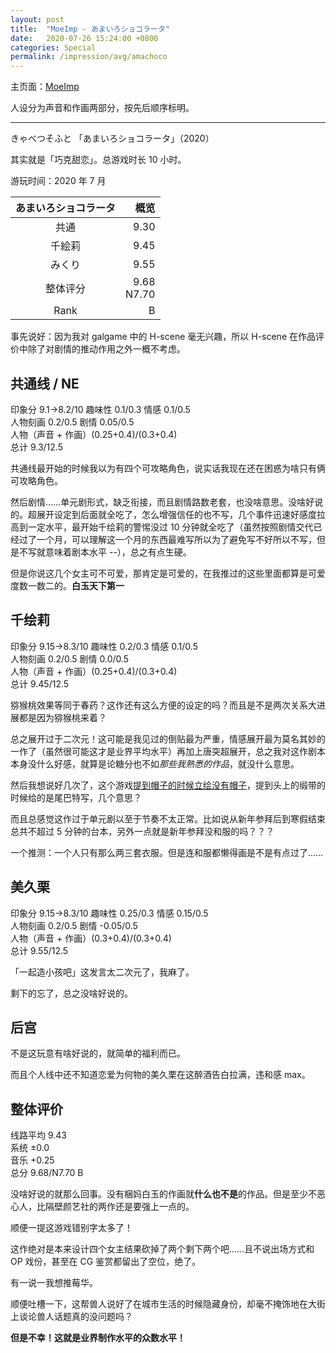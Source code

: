 ```yaml
---
layout: post
title:  "MoeImp - あまいろショコラータ"
date:   2020-07-26 15:24:00 +0800
categories: Special
permalink: /impression/avg/amachoco
---
```


主页面：[MoeImp](http://yoro.xyz/impression/avg)

人设分为声音和作画两部分，按先后顺序标明。

---

きゃべつそふと 「あまいろショコラータ」（2020）

其实就是「巧克甜恋」。总游戏时长 10 小时。

游玩时间：2020 年 7 月

| あまいろショコラータ | 概览 |
| :----: | ----: |
| 共通 |9.30|
| 千絵莉 |9.45|
| みくり |9.55|
| 整体评分 |9.68<br />N7.70|
| Rank |B|

事先说好：因为我对 galgame 中的 H-scene 毫无兴趣，所以 H-scene 在作品评价中除了对剧情的推动作用之外一概不考虑。

## 共通线 / NE

印象分 9.1→8.2/10 趣味性 0.1/0.3 情感 0.1/0.5  
人物刻画 0.2/0.5 剧情 0.05/0.5  
人物（声音 + 作画）(0.25+0.4)/(0.3+0.4)  
总计 9.3/12.5

共通线最开始的时候我以为有四个可攻略角色，说实话我现在还在困惑为啥只有俩可攻略角色。

然后剧情……单元剧形式，缺乏衔接，而且剧情路数老套，也没啥意思。没啥好说的。超展开设定到后面就全吃了，怎么增强信任的也不写，几个事件迅速好感度拉高到一定水平，最开始千绘莉的警惕没过 10 分钟就全吃了（虽然按照剧情交代已经过了一个月，可以理解这一个月的东西最难写所以为了避免写不好所以不写，但是不写就意味着剧本水平 --），总之有点生硬。

但是你说这几个女主可不可爱，那肯定是可爱的，在我推过的这些里面都算是可爱度数一数二的。**白玉天下第一**

## 千绘莉

印象分 9.15→8.3/10 趣味性 0.2/0.3 情感 0.1/0.5  
人物刻画 0.2/0.5 剧情 0.0/0.5  
人物（声音 + 作画）(0.25+0.4)/(0.3+0.4)  
总计 9.45/12.5

猕猴桃效果等同于春药？这作还有这么方便的设定的吗？而且是不是两次关系大进展都是因为猕猴桃来着？

总之展开过于二次元！这可能是我见过的倒贴最为严重，情感展开最为莫名其妙的一作了（虽然很可能这才是业界平均水平）再加上唐突超展开，总之我对这作剧本本身没什么好感，就算是论糖分也不如*那些我熟悉的作品*，就没什么意思。

然后我想说好几次了，这个游戏[提到帽子的时候立绘没有帽子](https://t.bilibili.com/415596969892598047?tab=2)，提到头上的缎带的时候给的是尾巴特写，几个意思？

而且总感觉这作过于单元剧以至于节奏不太正常。比如说从新年参拜后到寒假结束总共不超过 5 分钟的台本，另外一点就是新年参拜没和服的吗？？？

一个推测：一个人只有那么两三套衣服。但是连和服都懒得画是不是有点过了……

## 美久栗

印象分 9.15→8.3/10 趣味性 0.25/0.3 情感 0.15/0.5  
人物刻画 0.2/0.5 剧情 -0.05/0.5  
人物（声音 + 作画）(0.3+0.4)/(0.3+0.4)  
总计 9.55/12.5

「一起造小孩吧」这发言太二次元了，我麻了。

剩下的忘了，总之没啥好说的。

## 后宫

不是这玩意有啥好说的，就简单的福利而已。

而且个人线中还不知道恋爱为何物的美久栗在这醉酒告白拉满，违和感 max。

## 整体评价

线路平均 9.43  
系统 ±0.0  
音乐 +0.25  
总分 9.68/N7.70 B

没啥好说的就那么回事。没有梱妈白玉的作画就**什么也不是**的作品。但是至少不恶心人，比隔壁颜艺社的两作还是要强上一点的。

顺便一提这游戏错别字太多了！

这作绝对是本来设计四个女主结果砍掉了两个剩下两个吧……且不说出场方式和 OP 戏份，甚至在 CG 鉴赏都留出了空位，绝了。

有一说一我想推莓华。

顺便吐槽一下，这帮兽人说好了在城市生活的时候隐藏身份，却毫不掩饰地在大街上谈论兽人话题真的没问题吗？

**但是不幸！这就是业界制作水平的众数水平！**
